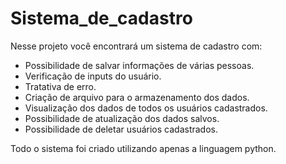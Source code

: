 # Sistema_de_cadastro
 Nesse projeto você encontrará um sistema de cadastro com:  
 
 - Possibilidade de salvar informações de várias pessoas.  
 - Verificação de inputs do usuário.  
 - Tratativa de erro.  
 - Criação de arquivo para o armazenamento dos dados.  
 - Visualização dos dados de todos os usuários cadastrados.
 - Possibilidade de atualização dos dados salvos.
 - Possibilidade de deletar usuários cadastrados.
 
 Todo o sistema foi criado utilizando apenas a linguagem python.
